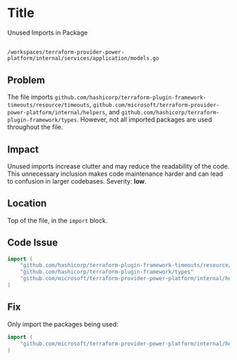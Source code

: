 # Title

Unused Imports in Package

##

`/workspaces/terraform-provider-power-platform/internal/services/application/models.go`

## Problem

The file imports `github.com/hashicorp/terraform-plugin-framework-timeouts/resource/timeouts`, `github.com/microsoft/terraform-provider-power-platform/internal/helpers`, and `github.com/hashicorp/terraform-plugin-framework/types`. However, not all imported packages are used throughout the file.

## Impact

Unused imports increase clutter and may reduce the readability of the code. This unnecessary inclusion makes code maintenance harder and can lead to confusion in larger codebases. Severity: **low**.

## Location

Top of the file, in the `import` block.

## Code Issue

```go
import (
    "github.com/hashicorp/terraform-plugin-framework-timeouts/resource/timeouts"
    "github.com/hashicorp/terraform-plugin-framework/types"
    "github.com/microsoft/terraform-provider-power-platform/internal/helpers"
)
```

## Fix

Only import the packages being used:
```go
import (
    "github.com/microsoft/terraform-provider-power-platform/internal/helpers"
)
```
